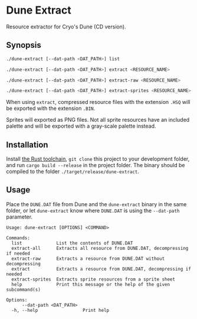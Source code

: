 # Dune Extract

Resource extractor for Cryo's Dune (CD version).

## Synopsis

```sh
./dune-extract [--dat-path <DAT_PATH>] list

./dune-extract [--dat-path <DAT_PATH>] extract <RESOURCE_NAME>

./dune-extract [--dat-path <DAT_PATH>] extract-raw <RESOURCE_NAME>

./dune-extract [--dat-path <DAT_PATH>] extract-sprites <RESOURCE_NAME>
```

When using `extract`, compressed resource files with the extension `.HSQ` will be exported with the extension `.BIN`.

Sprites will exported as PNG files. Not all sprite resources have an included palette and will be exported with a gray-scale palette instead.

## Installation

Install [the Rust toolchain](https://www.rust-lang.org/tools/install), `git clone` this project to your development folder, and run `cargo build --release` in the project folder. The binary should be compiled to the folder `./target/release/dune-extract`.

## Usage

Place the `DUNE.DAT` file from Dune and the `dune-extract` binary in the same folder, or let `dune-extract` know where `DUNE.DAT` is using the `--dat-path` parameter.

```
Usage: dune-extract [OPTIONS] <COMMAND>

Commands:
  list             List the contents of DUNE.DAT
  extract-all      Extracts all resource from DUNE.DAT, decompressing if needed
  extract-raw      Extracts a resource from DUNE.DAT without decompressing
  extract          Extracts a resource from DUNE.DAT, decompressing if needed
  extract-sprites  Extracts sprite resources from a sprite sheet
  help             Print this message or the help of the given subcommand(s)

Options:
      --dat-path <DAT_PATH>
  -h, --help                 Print help
```
